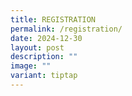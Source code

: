 ```yaml
---
title: REGISTRATION
permalink: /registration/
date: 2024-12-30
layout: post
description: ""
image: ""
variant: tiptap
---
```

<p></p>